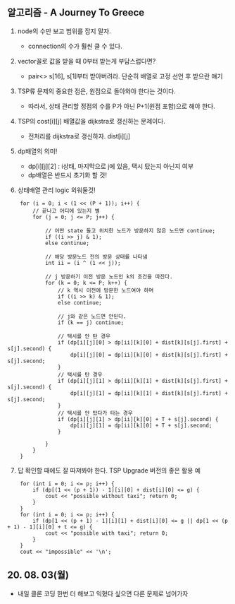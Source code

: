 ## 알고리즘 - A Journey To Greece

 1. node의 수만 보고 범위를 잡지 말자.
    - connection의 수가 훨씬 클 수 있다.

 2. vector<pair>꼴로 값을 받을 때 0부터 받는게 부담스럽다면?
    - pair<> s[16], s[1]부터 받아버려라. 단순히 배열로 고정 선언 후 받으란 얘기

 3. TSP류 문제의 중요한 점은, 원점으로 돌아와야 한다는 것이다.
    - 따라서, 상태 관리할 정점의 수를 P가 아닌 P+1(원점 포함)으로 해야 한다.

 4. TSP의 cost[i][j] 배열값을 dijkstra로 갱신하는 문제이다.
    - 전처리를 dijkstra로 갱신하자. dist[i][j]

 5. dp배열의 의미!
    - dp[i][j][2] : i상태, 마지막으로 j에 있음, 택시 탔는지 아닌지 여부
    - dp배열은 반드시 초기화 할 것!

 6. 상태배열 관리 logic 외워둘것!

```
	for (i = 0; i < (1 << (P + 1)); i++) {
		// 끝나고 어디에 있는지 별
		for (j = 0; j <= P; j++) {
			
			// 어떤 state 돌고 위치한 노드가 방문하지 않은 노드면 continue;
			if ((i >> j) & 1);
			else continue;

			// 해당 방문노드 전의 방문 상태를 나타냄
			int ii = (i ^ (1 << j));

			// j 방문하기 이전 방문 노드인 k의 조건을 따진다.
			for (k = 0; k <= P; k++) {
				// k 역시 이전에 방문한 노드여야 하며
				if ((i >> k) & 1);
				else continue;

				// j와 같은 노드면 안된다.
				if (k == j) continue;

				// 택시를 안 탄 경우
				if (dp[i][j][0] > dp[ii][k][0] + dist[k][s[j].first] + s[j].second) {
					dp[i][j][0] = dp[ii][k][0] + dist[k][s[j].first] + s[j].second;
				}
				// 택시를 탄 경우
				if (dp[i][j][1] > dp[ii][k][1] + dist[k][s[j].first] + s[j].second) {
					dp[i][j][1] = dp[ii][k][1] + dist[k][s[j].first] + s[j].second;
				}
				// 택시를 안 탔다가 타는 경우
				if (dp[i][j][1] > dp[ii][k][0] + T + s[j].second) {
					dp[i][j][1] = dp[ii][k][0] + T + s[j].second;
				}

			}
		}
	}
```

 7. 답 확인할 때에도 잘 따져봐야 한다. TSP Upgrade 버전의 좋은 활용 예

```
	for (int i = 0; i <= p; i++) {
		if (dp[(1 << (p + 1)) - 1][i][0] + dist[i][0] <= g) {
			cout << "possible without taxi"; return 0;
		}
	}
	for (int i = 0; i <= p; i++) {
		if (dp[1 << (p + 1) - 1][i][1] + dist[i][0] <= g || dp[1 << (p + 1) - 1][i][0] + t <= g) {
			cout << "possible with taxi"; return 0;
		}
	}
	cout << "impossible" << '\n';
```

## 20. 08. 03(월)
 - 내일 클론 코딩 한번 더 해보고 익혔다 싶으면 다른 문제로 넘어가자